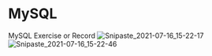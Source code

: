# MySQL
MySQL Exercise or Record
![Snipaste_2021-07-16_15-22-17](https://user-images.githubusercontent.com/85914637/125911990-c07afcdb-6be9-4142-aef1-90e5bc61a3d8.jpg)
![Snipaste_2021-07-16_15-22-46](https://user-images.githubusercontent.com/85914637/125911995-11ac0cc2-1265-471c-9ffc-3c51025c386b.jpg)
